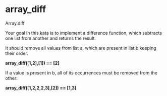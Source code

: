 # array_diff
Array.diff

Your goal in this kata is to implement a difference function, which subtracts one list from another and returns the result.

It should remove all values from list a, which are present in list b keeping their order.

**array_diff([1,2],[1]) == [2]**

If a value is present in b, all of its occurrences must be removed from the other:

**array_diff([1,2,2,2,3],[2]) == [1,3]**
